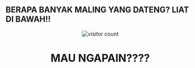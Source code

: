 ## BERAPA BANYAK MALING YANG DATENG? LIAT DI BAWAH!!

<p align="center">
  <img src="https://count.getloli.com/get/@antoo69?theme=rule34" alt="visitor count"/>
</p>

<div align="center">

# MAU NGAPAIN????

</div>
